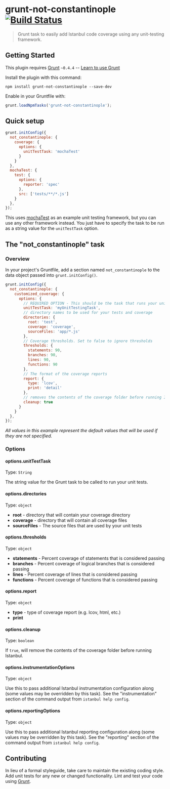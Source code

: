 # grunt-not-constantinople [![Build Status](https://travis-ci.org/traviswimer/grunt-not-constantinople.png?branch=master)](https://travis-ci.org/traviswimer/grunt-not-constantinople)

> Grunt task to easily add Istanbul code coverage using any unit-testing framework.

## Getting Started
This plugin requires [Grunt](http://gruntjs.com/) `~0.4.4` -- [Learn to use Grunt](http://gruntjs.com/getting-started)

Install the plugin with this command:

```shell
npm install grunt-not-constantinople --save-dev
```

Enable in your Gruntfile with:

```js
grunt.loadNpmTasks('grunt-not-constantinople');
```

## Quick setup

```js
grunt.initConfig({
  not_constantinople: {
    coverage: {
      options: {
        unitTestTask: 'mochaTest'
      }
    }
  },
  mochaTest: {
    test: {
      options: {
        reporter: 'spec'
      },
      src: ['tests/**/*.js']
    }
  },
});
```

This uses [mochaTest](https://www.npmjs.org/package/grunt-mocha-test) as an example unit testing framework, but you can use any other framework instead. You just have to specify the task to be run as a string value for the `unitTestTask` option.

## The "not_constantinople" task

### Overview
In your project's Gruntfile, add a section named `not_constantinople` to the data object passed into `grunt.initConfig()`.

```js
grunt.initConfig({
  not_constantinople: {
    customized_coverage: {
      options: {
        // REQUIRED OPTION - This should be the task that runs your unit tests (e.g. 'mochaTest', 'nodeunit:myTests', etc.)
        unitTestTask: 'myUnitTestingTask',
        // directory names to be used for your tests and coverage
        directories: {
          root: 'test',
          coverage: 'coverage',
          sourceFiles: 'app/*.js'
        },
        // Coverage thresholds. Set to false to ignore thresholds
        thresholds: {
          statements: 90,
          branches: 90,
          lines: 90,
          functions: 90
        },
        // The format of the coverage reports
        report: {
          type: 'lcov',
          print: 'detail'
        },
        // removes the contents of the coverage folder before running Istanbul
        cleanup: true
      }
    }
  },
});
```

*All values in this example represent the default values that will be used if they are not specified.*

### Options

#### options.unitTestTask
Type: `String`

The string value for the Grunt task to be called to run your unit tests.

#### options.directories
Type: `object`
* __root__ - directory that will contain your coverage directory
* __coverage__ - directory that will contain all coverage files
* __sourceFiles__ - The source files that are used by your unit tests

#### options.thresholds
Type: `object`
* __statements__ - Percent coverage of statements that is considered passing
* __branches__ - Percent coverage of logical branches that is considered passing
* __lines__ - Percent coverage of lines that is considered passing
* __functions__ - Percent coverage of functions that is considered passing

#### options.report
Type: `object`
* __type__ - type of coverage report (e.g. lcov, html, etc.)
* __print__

#### options.cleanup
Type: `boolean`

If `true`, will remove the contents of the coverage folder before running Istanbul.

#### options.instrumentationOptions
Type: `object`

Use this to pass additional Istanbul instrumentation configuration along (some values may be overridden by this task). See the "instrumentation" section of the command output from `istanbul help config`.

#### options.reportingOptions
Type: `object`

Use this to pass additional Istanbul reporting configuration along (some values may be overridden by this task). See the "reporting" section of the command output from `istanbul help config`.


## Contributing
In lieu of a formal styleguide, take care to maintain the existing coding style. Add unit tests for any new or changed functionality. Lint and test your code using [Grunt](http://gruntjs.com/).

